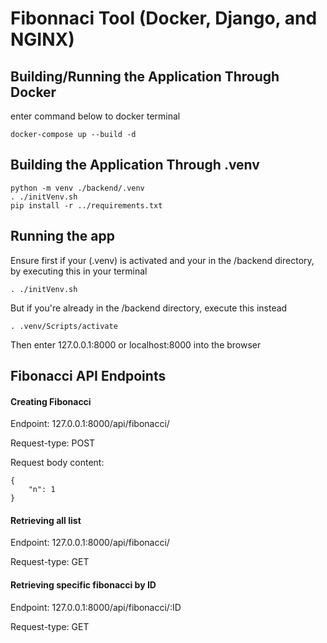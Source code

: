 # Fibonnaci Tool (Docker, Django, and NGINX)


## Building/Running the Application Through Docker
enter command below to docker terminal
```
docker-compose up --build -d
```

## Building the Application Through .venv
```
python -m venv ./backend/.venv
. ./initVenv.sh
pip install -r ../requirements.txt
```

## Running the app 
Ensure first if your (.venv) is activated and your in the /backend directory, 
by executing this in your terminal
```
. ./initVenv.sh
```

But if you're already in the /backend directory, execute this instead
```
. .venv/Scripts/activate
```

Then enter 127.0.0.1:8000 or localhost:8000 into the browser

## Fibonacci API Endpoints
#### Creating Fibonacci
Endpoint: 127.0.0.1:8000/api/fibonacci/

Request-type: POST

Request body content:

```
{
    "n": 1
}
```

#### Retrieving all list
Endpoint: 127.0.0.1:8000/api/fibonacci/

Request-type: GET

#### Retrieving specific fibonacci by ID
Endpoint: 127.0.0.1:8000/api/fibonacci/:ID

Request-type: GET
